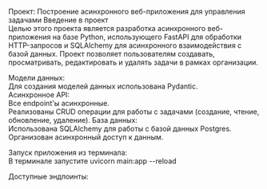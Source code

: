Проект: Построение асинхронного веб-приложения для управления задачами
Введение в проект   
Целью этого проекта является разработка асинхронного веб-приложения на базе Python, использующего FastAPI для обработки HTTP-запросов и SQLAlchemy для асинхронного взаимодействия с базой данных. Проект позволяет пользователям создавать, просматривать, редактировать и удалять задачи в рамках организации.   
    
    
Модели данных:    
Для создания моделей данных использована Pydantic.    
Асинхронное API:   
Все endpoint'ы асинхронные.    
Реализованы CRUD операции для работы с задачами (создание, чтение, обновление, удаление).
База данных:   
Использована SQLAlchemy для работы с базой данных Postgres.
Организован асинхронный доступ к данным.

Запуск приложения из терминала:   
В терминале запустите uvicorn main:app --reload   
   
Доступные эндпоинты:  

